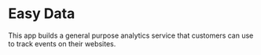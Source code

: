 Easy Data
==========

This app builds a general purpose analytics service that customers can use to track events on their websites.
